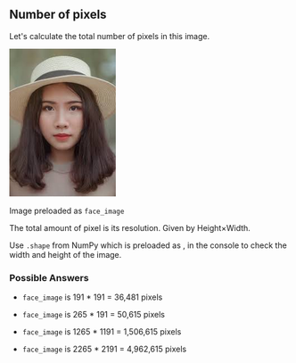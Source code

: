 ## Number of pixels

Let's calculate the total number of pixels in this image.

![Young woman](i/6.jpg)

Image preloaded as `face_image`

The total amount of pixel is its resolution. Given by Height×Width.

Use `.shape` from NumPy which is preloaded as , in the console to check the width and height of the image.

### Possible Answers

- `face_image` is 191 * 191 = 36,481 pixels

- `face_image` is 265 * 191 = 50,615 pixels

- `face_image` is 1265 * 1191 = 1,506,615 pixels

- `face_image` is 2265 * 2191 = 4,962,615 pixels
